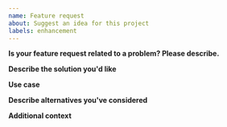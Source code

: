 ```yaml
---
name: Feature request
about: Suggest an idea for this project
labels: enhancement
---
```


<!--
tl;dr
* search for duplicates also in closed issues
* one issue per topic
* reduce screenshot size

Please search open and closed issues to avoid duplicates. Maybe what you want has already been discussed or is mentioned in the readme.
If you have more than one feature request, open multiple issues (one for each) unless the requests are closely related.
Note that given the number of feature requests and available developer time, it may take a long time until the feature request gets attention.
When a "PR" or "contributor needed" label is added, the feature request is accepted, and interested contributors are welcome to work on this (please comment when you're working on an issue).
-->

**Is your feature request related to a problem? Please describe.**
<!-- A clear and concise description of what the problem is. -->

**Describe the solution you'd like**
<!-- A clear and concise description of what you want to happen. -->

**Use case**
<!-- Provide a clear and concise description of *your use case* and what you thus think is missing, and why. -->

**Describe alternatives you've considered**
<!-- A clear and concise description of any alternative solutions or features you've considered (if you can think of any). -->

**Additional context**
<!-- Add any other context or screenshots about the feature request here if suitable and useful.
If you add screenshots, reduce the size or use thumbnails to keep the issue nicely readable. -->
